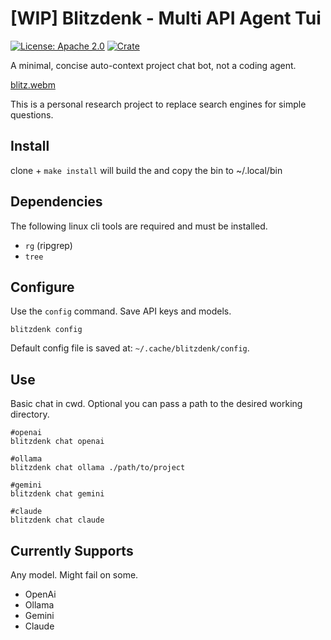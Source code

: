 # [WIP] Blitzdenk - Multi API Agent Tui

[![License: Apache 2.0](https://img.shields.io/badge/Apache2-blue.svg)](./LICENSE)
[![Crate](https://img.shields.io/crates/v/blitzdenk.svg)](https://crates.io/crates/blitzdenk)

A minimal, concise auto-context project chat bot, not a coding agent.

[blitz.webm](https://github.com/user-attachments/assets/217f6f64-1092-4cf6-a2b2-e0f3c5e4f17d)

This is a personal research project to replace search engines for simple questions.

## Install

clone + `make install` will build the and copy the bin to ~/.local/bin

## Dependencies

The following linux cli tools are required and must be installed.

- `rg` (ripgrep)
- `tree`

## Configure

Use the `config` command. Save API keys and models.

```shell
blitzdenk config
```

Default config file is saved at: `~/.cache/blitzdenk/config`.

## Use

Basic chat in cwd. Optional you can pass a path to the desired working directory.

```shell
#openai
blitzdenk chat openai

#ollama
blitzdenk chat ollama ./path/to/project

#gemini
blitzdenk chat gemini

#claude
blitzdenk chat claude
```

## Currently Supports

Any model. Might fail on some.

- OpenAi
- Ollama
- Gemini
- Claude
